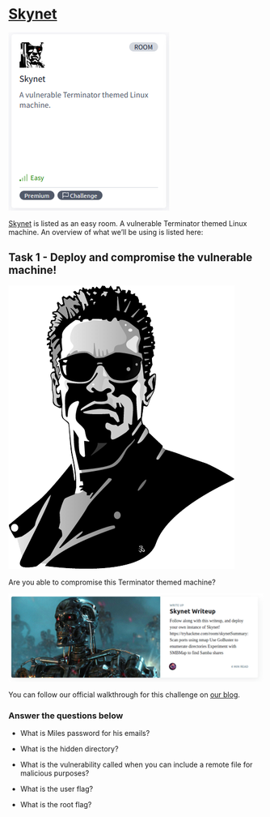 # [Skynet](https://tryhackme.com/r/room/skynet)

![Skynet](./images/Skynet.png)

[Skynet](https://tryhackme.com/r/room/skynet) is listed as an easy room. A vulnerable Terminator themed Linux machine. An overview of what we’ll be using is listed here:

## Task 1 - Deploy and compromise the vulnerable machine!

![logo](./images/logo.png)

Are you able to compromise this Terminator themed machine?

![blog](./images/blog.png)

You can follow our official walkthrough for this challenge on [our blog](https://blog.tryhackme.com/skynet-writeup/).

### Answer the questions below

* What is Miles password for his emails?

* What is the hidden directory?

* What is the vulnerability called when you can include a remote file for malicious purposes?

* What is the user flag?

* What is the root flag?